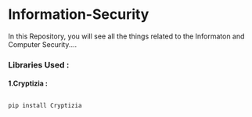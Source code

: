 # Information-Security

In this Repository, you will see all the things related to the Informaton and Computer Security....

### Libraries Used : 
#### 1.Cryptizia :
##
    pip install Cryptizia
